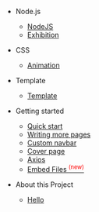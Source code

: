 * Node.js

  * [NodeJS](node.md)
  * [Exhibition](exhibition.md)

* CSS

  * [Animation](animation.md)

* Template

  * [Template](template.md)

* Getting started

  * [Quick start](quickstart.md)
  * [Writing more pages](more-pages.md)
  * [Custom navbar](custom-navbar.md)
  * [Cover page](cover.md)
  * [Axios](axios.md)
  * [Embed Files <sup style="color:red">(new)<sup>](embed-files.md)

* About this Project
  * [Hello](hello.md)
